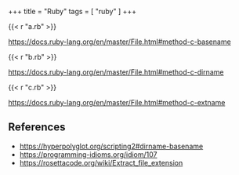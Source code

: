 +++
title = "Ruby"
tags = [ "ruby" ]
+++

{{< r "a.rb" >}}

<https://docs.ruby-lang.org/en/master/File.html#method-c-basename>

{{< r "b.rb" >}}

<https://docs.ruby-lang.org/en/master/File.html#method-c-dirname>

{{< r "c.rb" >}}

<https://docs.ruby-lang.org/en/master/File.html#method-c-extname>

## References

- <https://hyperpolyglot.org/scripting2#dirname-basename>
- <https://programming-idioms.org/idiom/107>
- <https://rosettacode.org/wiki/Extract_file_extension>
